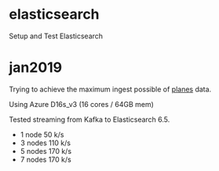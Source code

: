 # elasticsearch
Setup and Test Elasticsearch


# jan2019

Trying to achieve the maximum ingest possible of [planes](./planes) data.  


Using Azure D16s_v3 (16 cores / 64GB mem)

Tested streaming from Kafka to Elasticsearch 6.5.
- 1 node 50 k/s
- 3 nodes 110 k/s
- 5 nodes 170 k/s
- 7 nodes 170 k/s
